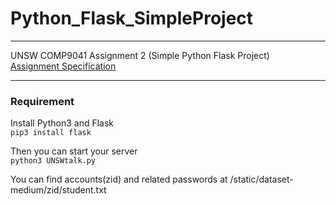 # Python_Flask_SimpleProject
------
UNSW COMP9041 Assignment 2 (Simple Python Flask Project) <br>
[Assignment Specification](https://github.com/Jt-Li/Python_Flask_SimpleProject/blob/master/Assignment%202%20-%20UNSWtalk.pdf)

------
### Requirement<br>
Install Python3 and Flask<br>
`pip3 install flask`<br>

Then you can start your server<br>
`python3 UNSWtalk.py`

You can find accounts(zid) and related passwords at /static/dataset-medium/zid/student.txt<br>

